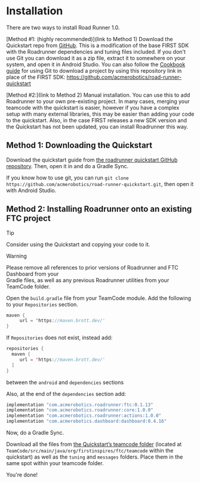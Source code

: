 # Installation 

There are two ways to install Road Runner 1.0.

[Method \#1: (highly recommended)](link to Method 1) Download the Quickstart repo from [GitHub](https://github.com/acmerobotics/road-runner-quickstart). This is a modification of the base FIRST SDK with the Roadrunner dependencies and tuning files included. If you don't use Git you can download it as a zip file, extract it to somewhere on your system, and open it in Android Studio. You can also follow the [Cookbook guide](https://cookbook.dairy.foundation/intro_to_programming/intro_to_git.html) for using Git to download a project by using this repository link in place of the FIRST SDK: https://github.com/acmerobotics/road-runner-quickstart

[Method \#2:](link to Method 2) Manual installation. You can use this to add Roadrunner to your own pre-existing project. In many cases, merging your teamcode with the quickstart is easier, however if you have a complex setup with many external libraries, this may be easier than adding your code to the quickstart. Also, in the case FIRST releases a new SDK version and the Quickstart has not been updated, you can install Roadrunner this way.

## Method 1: Downloading the Quickstart

Download the quickstart guide from [the roadrunner quickstart GitHub repository](https://github.com/acmerobotics/road-runner-quickstart).  Then, open it in and do a Gradle Sync.

If you know how to use git, you can run `git clone https://github.com/acmerobotics/road-runner-quickstart.git`, then open it with Android Studio.

## Method 2: Installing Roadrunner onto an existing FTC project

> [!TIP]  
> Consider using the Quickstart and copying your code to it.

> [!WARNING]    
> Please remove all references to prior versions of Roadrunner and FTC Dashboard from your    
> Gradle files, as well as any previous Roadrunner utilities from your TeamCode folder.

Open the `build.gradle` file from your TeamCode module. Add the following to your `Repositories` section.

```java
maven {
     url = 'https://maven.brott.dev/'
}
```

If `Repositories` does not exist, instead add:

```java
repositories {
  maven {
     url = 'https://maven.brott.dev/'
  ]
}
```

between the `android` and `dependencies` sections

Also, at the end of the `dependencies` section add:

```java
implementation "com.acmerobotics.roadrunner:ftc:0.1.13"
implementation "com.acmerobotics.roadrunner:core:1.0.0"
implementation "com.acmerobotics.roadrunner:actions:1.0.0"
implementation "com.acmerobotics.dashboard:dashboard:0.4.16"
```

Now, do a Gradle Sync.

Download all the files from [the Quickstart’s teamcode folder](https://github.com/acmerobotics/road-runner-quickstart/tree/master/TeamCode/src/main/java/org/firstinspires/ftc/teamcode) (located at `TeamCode/src/main/java/org/firstinspires/ftc/teamcode` within the quickstart) as well as the `tuning` and `messages` folders. Place them in the same spot within your teamcode folder.	

You're done!
